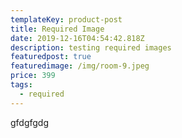 ```yaml
---
templateKey: product-post
title: Required Image
date: 2019-12-16T04:54:42.818Z
description: testing required images
featuredpost: true
featuredimage: /img/room-9.jpeg
price: 399
tags:
  - required
---
```

gfdgfgdg
